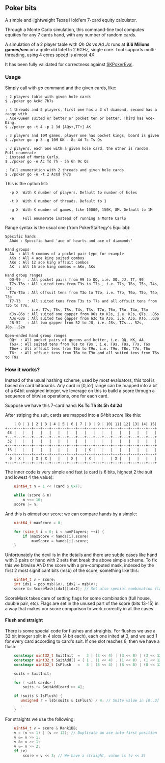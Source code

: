 ## Poker bits

A simple and lightweight Texas Hold'em 7-card equity calculator.

Through a Monte Carlo simulation, this command-line tool computes equities for
any 7 cards hand, with any number of random cards.

A simulation of a 2 player table with *Qh Qs* vs *Ad Jc* runs at **8.6 Milions
games/sec** on a quite old Intel I5 2.6GHz, single core. Tool supports multi-threading,
using 4 cores speed is almost 4X.

It has been fully validated for correctness against
[SKPokerEval](https://github.com/kennethshackleton/SKPokerEval).


### Usage

Simply call with _go_ command and the given cards, like:

```
; 2 players table with given hole cards
$ ./poker go AcKd 7h7s

; 4 threads and 2 players, first one has a 3 of diamond, second has a range with
; Ace-Queen suited or better or pocket ten or better. Third has Ace-King.
$ ./poker go -t 4 -p 2 3d [AQs+,TT+] AK

; 3 players and 10M games, player one has pocket kings, board is given
$ ./poker go -p 3 -g 10M KK - 8c 4d 7c Ts Qs

; 3 players, each one with a given hole card, the other is random. Full enumerate
; instead of Monte Carlo.
$ ./poker go -e Ac Td 7h - 5h 6h 9c Qs

; Full enumeration with 2 threads and given hole cards
$ ./poker go -e -t 2 AcKd 7h7s
```


This is the option list:

```
  -p X  With X number of players. Default to number of holes

  -t X  With X number of threads. Default to 1

  -g X  With X number of games, like 10000, 150K, 8M. Default to 1M

  -e    Full enumerate instead of running a Monte Carlo
```

Range syntax is the usual one (from PokerStartegy's Equilab):

```
Specific hands
  AhAd : Specific hand 'ace of hearts and ace of diamonds'

Hand groups
  AA  : All 6 combos of a pocket pair type for example
  AKs : All 4 ace king suited combos
  AKo : All 12 ace king offsuit combos
  AK  : All 16 ace king combos = AKo, AKs

Hand group ranges
  QQ-99   : All pocket pairs from 99 to QQ, i.e. QQ, JJ, TT, 99
  T7s-T3s : All suited tens from T3s to T7s , i.e. T7s, T6s, T5s, T4s, T3s
  T7o-T3o : All offsuit tens from T3o to T7o, i.e. T7o, T6o, T5o, T4o, T3o
  T7-T3   : All suited tens from T3s to T7s and all offsuit tens from T3o to T7o,
            i.e. T7s, T6s, T5s, T4s, T3s, T7o, T6o, T5o, T4o, T3o
  KJs-86s : All suited one gapper from 86s to KJs, i.e. KJs, QTs...86s
  AJo-63o : All suited two gapper from 63o to AJo, i.e. AJo, KTo...63o
  J8-52   : All two gapper from 52 to J8, i.e. J8s, T7s... 52s, J8o...52o

Open-ended hand group ranges
  QQ+  : All pocket pairs of queens and better, i.e. QQ, KK, AA
  T6s+ : All suited tens from T6s to T9s , i.e. T9s, T8s, T7s, T6s
  T6o+ : All offsuit tens from T6o to T9o, i.e. T9o, T8o, T7o, T6o
  T6+  : All offsuit tens from T6o to T9o and all suited tens from T6s to T9s
```


### How it works?

Instead of the usual hashing scheme, used by most evaluators, this tool is based
on card bitboards. Any card in [0,52] range can be mapped into a bit of a 64bit
unsigned integer, we leverage on this to build a score through a sequence
of bitwise operations, one for each card.

Suppose we have this 7-card hand: **Ks Tc Th 8s 5h 4d 2d**

After striping the suit, cards are mapped into a 64bit _score_ like this:

```
    | 0 | 1 | 2 | 3 | 4 | 5 | 6 | 7 | 8 | 9 | 10| 11| 12| 13| 14| 15|
+---+---+---+---+---+---+---+---+---+---+---+---+---+---+---+---+---+
 48 |   |   |   |   |   |   |   |   |   |   |   |   |   |   |   |   |
+---+---+---+---+---+---+---+---+---+---+---+---+---+---+---+---+---+
 32 |   |   |   |   |   |   |   |   |   |   |   |   |   |   |   |   |
+---+---+---+---+---+---+---+---+---+---+---+---+---+---+---+---+---+
 16 |   |   |   |   |   |   |   |   | X |   |   |   |   |   |   |   |
+---+---+---+---+---+---+---+---+---+---+---+---+---+---+---+---+---+
  0 | X |   | X | X |   |   | X |   | X |   |   | X |   |   |   |   |
+---+---+---+---+---+---+---+---+---+---+---+---+---+---+---+---+---+
```

The inner code is very simple and fast (a card is 6 bits, highest 2 the suit
and lowest 4 the value):

```C++
    uint64_t n = 1 << (card & 0xF);

    while (score & n)
        n <<= 16;
    score |= n;
```

And this is *almost* our score: we can compare hands by a simple:

```C++
    uint64_t maxScore = 0;

    for (size_t i = 0; i < numPlayers; ++i) {
        if (maxScore < hands[i].score)
            maxScore = hands[i].score;
    }
```

Unfortunately the devil is in the details and there are subtle cases like hand
with 3 pairs or hand with 2 sets that break the above simple scheme. To fix this
we bitwise AND the score with a pre-computed mask, indexed by the first 2
most significant bits (msb) of the score, something like this:

```C++
    uint64_t v = score;
    int idx1 = pop_msb(&v), idx2 = msb(v);
    score &= ScoreMask[idx1][idx2]; // Set also special combination flags
```

ScoreMask takes care of setting flags for some combination (full house, double
pair, etc). Flags are set in the unused part of the score (bits 13-15)
in a way that makes our score comparison to work correctly in all the cases.


#### Flush and straight
There is some special code for flushes and straights. For flushes we use a 32 bit
integer split in 4 slots (4 bit  each), each one inited at 3, and we add 1 for
every card according to card's suit. If one slot reaches 8, then we have a
flush:

```C++
    constexpr uint32_t SuitInit  =   3 | (3 << 4) | (3 << 8) | (3 << 12);
    constexpr uint32_t SuitAdd[] = { 1 , (1 << 4) , (1 << 8) , (1 << 12) };
    constexpr uint32_t IsFlush   =   8 | (8 << 4) | (8 << 8) | (8 << 12);

    suits = SuitInit;

    for ( <all cards> )
        suits += SuitAdd[card >> 4];

    if (suits & IsFlush) {
       unsigned r = lsb(suits & IsFlush) / 4; // Suite value in [0..3]
       ...
    }
```

For straights we use the following:

```C++
    uint64_t v = score & Rank1BB;
    v = (v << 1) | (v >> 12); // Duplicate an ace into first position
    v &= v >> 1;
    v &= v >> 1;
    v &= v >> 2;
    if (v)
        score = v << 3; // We have a straight, value is (v << 3)
```
